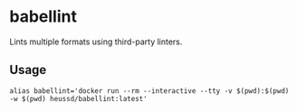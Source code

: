 # babellint

Lints multiple formats using third-party linters.


## Usage

    alias babellint='docker run --rm --interactive --tty -v $(pwd):$(pwd) -w $(pwd) heussd/babellint:latest'
